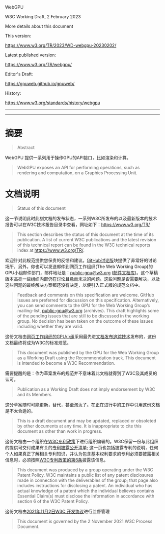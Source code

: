 WebGPU

W3C Working Draft, 2 February 2023

More details about this document

This version:

https://www.w3.org/TR/2023/WD-webgpu-20230202/

Latest published version:

https://www.w3.org/TR/webgpu/

Editor's Draft:

https://gpuweb.github.io/gpuweb/


History:

https://www.w3.org/standards/history/webgpu

---
---


# 摘要
> Abstract

WebGPU 提供一系列用于操作GPU的API接口，比如渲染和计算。

> WebGPU exposes an API for performing operations, such as rendering and computation, on a Graphics Processing Unit.

# 文档说明
> Status of this document

这一节说明此时此刻文档的发布状态，一系列W3C所发布的以及最新版本的技术报告可以在W3C技术报告目录中查看，网址如下：https://www.w3.org/TR/

> This section describes the status of this document at the time of its publication. A list of current W3C publications and the latest revision of this technical report can be found in the W3C technical reports index at https://www.w3.org/TR/.


欢迎针对此规范提供您保贵的反馈和建议。[GitHub讨论版](https://github.com/gpuweb/gpuweb/issues)块提供了非常好的讨论场所，另外，你也可以发送邮件到网页工作组织(The Web Working Group)的GPU小组邮件部门，邮件地址是：public-gpu@w3.org ([邮件文档库](https://lists.w3.org/Archives/Public/public-gpu/))。这个草稿版本高亮一些组织内部仍在讨论且悬而未决的问题。这些问题是否需要解决，以及这些问题的最终解决方案都还没有决定，以便引入正式版的规范文档中。

> Feedback and comments on this specification are welcome. GitHub Issues are preferred for discussion on this specification. Alternatively, you can send comments to the GPU for the Web Working Group’s mailing-list, public-gpu@w3.org (archives). This draft highlights some of the pending issues that are still to be discussed in the working group. No decision has been taken on the outcome of these issues including whether they are valid.

这份文档由[网页工作组织的GPU小组](https://www.w3.org/groups/wg/gpu)采用最先进[文档发布追踪技术](https://www.w3.org/2021/Process-20211102/#recs-and-notes)发布的，这份文档最终将成为W3C的标准规范。

> This document was published by the GPU for the Web Working Group as a Working Draft using the Recommendation track. This document is intended to become a W3C Recommendation.

需要提醒的是：作为草案发布的规范并不意味着此文档就得到了W3C及其成员的认可。

> Publication as a Working Draft does not imply endorsement by W3C and its Members.

这分草案随时可能更新，替代，甚至淘汰了。在正在进行中的工作中引用这份文档是不太合适的。

> This is a draft document and may be updated, replaced or obsoleted by other documents at any time. It is inappropriate to cite this document as other than work in progress.

这份文档由一个组织在[W3C专利政策](https://www.w3.org/Consortium/Patent-Policy/)下进行组织编辑的。W3C保留一份与此组织的提供可交付成果有关的[专利披露公开清单](https://www.w3.org/groups/wg/gpu/ipr); 这一页也包括披露专利的说明，任何个人如果真正了解相关专利知识，并认为包含基本权利要求的专利必须要披露相关信息时，必须按照[W3C专利政策的第6条](https://www.w3.org/Consortium/Patent-Policy/#sec-Disclosure)披露该信息。

> This document was produced by a group operating under the W3C Patent Policy. W3C maintains a public list of any patent disclosures made in connection with the deliverables of the group; that page also includes instructions for disclosing a patent. An individual who has actual knowledge of a patent which the individual believes contains Essential Claim(s) must disclose the information in accordance with section 6 of the W3C Patent Policy.

这份文档由[2021年11月2日W3C 开发协议](https://www.w3.org/2021/Process-20211102/)进行监督管理

> This document is governed by the 2 November 2021 W3C Process Document.